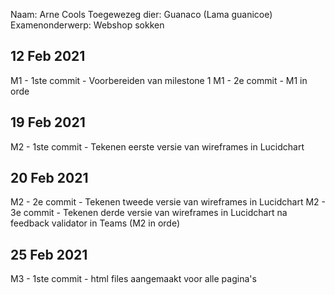 Naam: Arne Cools
Toegewezeg dier: Guanaco (Lama guanicoe)
Examenonderwerp: Webshop sokken

## 12 Feb 2021
M1 - 1ste commit - Voorbereiden van milestone 1
M1 - 2e commit - M1 in orde

## 19 Feb 2021
M2 - 1ste commit - Tekenen eerste versie van wireframes in Lucidchart 

## 20 Feb 2021
M2 - 2e commit - Tekenen tweede versie van wireframes in Lucidchart 
M2 - 3e commit - Tekenen derde versie van wireframes in Lucidchart na feedback validator in Teams (M2 in orde)

## 25 Feb 2021
M3 - 1ste commit - html files aangemaakt voor alle pagina's